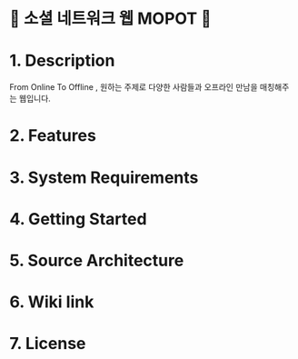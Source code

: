 # 💜 소셜 네트워크 웹 MOPOT 💜
# 1. Description
  From Online To Offline , 원하는 주제로 다양한 사람들과 오프라인 만남을 매칭해주는 웹입니다.
# 2. Features

# 3. System Requirements

# 4. Getting Started

# 5. Source Architecture

# 6. Wiki link

# 7. License

